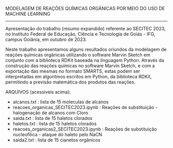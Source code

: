 MODELAGEM DE REAÇÕES QUÍMICAS ORGÂNICAS POR MEIO DO USO DE MACHINE LEARNING

--------------------------------------------------------------------------------------------------------------------

Apresentação do trabalho (resumo expandido) referente ao SECITEC 2023, no Instituto Federal de Educação, Ciência e Tecnologia de Goiás - IFG, campus Goiânia, em outubro de 2023.

Neste trabalho apresentamos alguns resultados oriundos da modelagem de reações químicas orgânicas utilizando o software Marvin Sketch em conjunto com a biblioteca RDKit baseada na linguagem Python. Através da construção das reações químicas no software Marvin Sketch, e com a exportação das mesmas no formato SMARTS, estas podem ser interpretadas em algoritmos escritos em Python, da biblioteca RDKit, permitindo a previsão matemática dos produtos das reações.

ARQUIVOS (acessiveis acima):

- alcanos.txt : lista de 15 moleculas de alcanos
- reacoes_organicas_SECITEC2023.ipynb : Reações de substituição - halogenação de alcanos com Cloro
- saida.txt : lista de 15 haletos clorados
- haletos.txt : lista de 15 haletos clorados
- reacoes_organicas2_SECITEC2023.ipynb : Reações de substituição nucleofílica - ataque do haleto pelo NaCN
- saida2.txt : lista de 15 cianetos orgânicos


  

